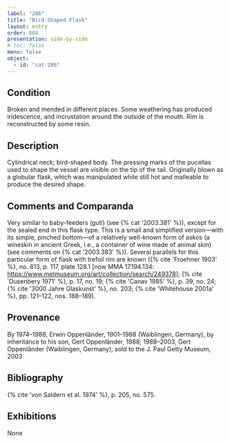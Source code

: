 ```yaml
---
label: "286"
title: "Bird-Shaped Flask"
layout: entry
order: 804
presentation: side-by-side
# toc: false
menu: false
object:
  - id: "cat-286"
---
```


## Condition

Broken and mended in different places. Some weathering has produced iridescence, and incrustation around the outside of the mouth. Rim is reconstructed by some resin.

## Description

Cylindrical neck; bird-shaped body. The pressing marks of the pucellas used to shape the vessel are visible on the tip of the tail. Originally blown as a globular flask, which was manipulated while still hot and malleable to produce the desired shape.

## Comments and Comparanda

Very similar to baby-feeders (guti) (see {% cat '2003.381' %}), except for the sealed end in this flask type. This is a small and simplified version—with its simple, pinched bottom—of a relatively well-known form of askos (a wineskin in ancient Greek, i.e., a container of wine made of animal skin) (see comments on {% cat '2003.383' %}). Several parallels for this particular form of flask with trefoil rim are known ({% cite 'Froehner 1903' %}, no. 813, p. 117, plate 128.1 [now MMA 17.194.134: <https://www.metmuseum.org/art/collection/search/249378>]; {% cite 'Dusenbery 1971' %}, p. 17, no. 19; {% cite 'Canav 1985' %}, p. 39, no. 24; {% cite '3000 Jahre Glaskunst' %}, no. 203; {% cite 'Whitehouse 2001a' %}, pp. 121–122, nos. 188–189).

## Provenance

By 1974–1988, Erwin Oppenländer, 1901–1988 (Waiblingen, Germany), by inheritance to his son, Gert Oppenländer, 1988; 1988–2003, Gert Oppenländer (Waiblingen, Germany), sold to the J. Paul Getty Museum, 2003

## Bibliography

{% cite 'von Saldern et al. 1974' %}, p. 205, no. 575.

## Exhibitions

None